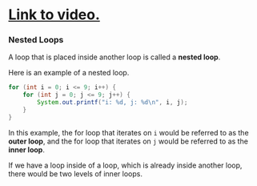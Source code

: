 # [Link to video.](https://www.youtube.com/watch?v=DXiskKTRnUc&list=PLVD25niNi0BkgQHyEFkuuBp_IQ4q67jIC)

### Nested Loops

A loop that is placed inside another loop is called a **nested loop**.

Here is an example of a nested loop.

```java
for (int i = 0; i <= 9; i++) {
    for (int j = 0; j <= 9; j++) {
        System.out.printf("i: %d, j: %d\n", i, j);
    }
}
```

In this example, the for loop that iterates on `i` would be referred to as the **outer loop**, and the for loop that iterates on `j` would be referred to as the **inner loop**.

If we have a loop inside of a loop, which is already inside another loop, there would be two levels of inner loops.

